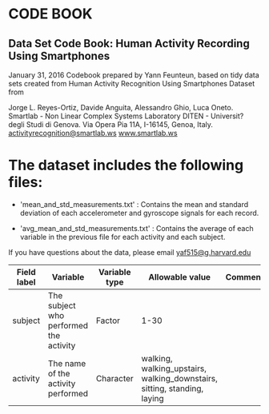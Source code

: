 # CODE BOOK

## Data Set Code Book: Human Activity Recording Using Smartphones

January 31, 2016
Codebook prepared by Yann Feunteun, based on tidy data sets created from Human Activity Recognition Using Smartphones Dataset from 

Jorge L. Reyes-Ortiz, Davide Anguita, Alessandro Ghio, Luca Oneto.
Smartlab - Non Linear Complex Systems Laboratory
DITEN - Universit? degli Studi di Genova.
Via Opera Pia 11A, I-16145, Genoa, Italy.
activityrecognition@smartlab.ws
www.smartlab.ws


The dataset includes the following files:
==========================================

- 'mean_and_std_measurements.txt' : Contains the mean and standard deviation of each accelerometer and gyroscope signals for each record.

- 'avg_mean_and_std_measurements.txt' : Contains the average of each variable in the previous file for each activity and each subject.

If you have questions about the data, please email yaf515@g.harvard.edu

|Field label|Variable|Variable type|Allowable value|Comments|
|-----------|--------|-------------|---------------|--------|
|subject    | The subject who performed the activity | Factor |1-30 | |
| activity  | The name of the activity performed | Character | walking, walking_upstairs, walking_downstairs, sitting, standing, laying | |


